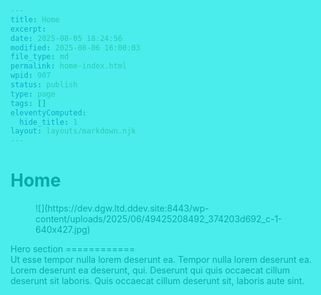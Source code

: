 ```yaml
---
title: Home
excerpt: 
date: 2025-08-05 18:24:56
modified: 2025-08-06 16:00:03
file_type: md
permalink: home-index.html
wpid: 907
status: publish
type: page
tags: []
eleventyComputed:
  hide_title: 1
layout: layouts/markdown.njk
---
```


# Home

<div class="dgwltd-block dgwltd-hero  alignfull has-text-align-left has-image   has-overlay " id="block_b7ace6cba1874faec8cfb3e8c72de5e0-68aee7ac4c76d"> <link as="image" href="https://dev.dgw.ltd.ddev.site:8443/wp-content/uploads/2025/06/49425208492_374203d692_c-1-640x427.jpg" media="(max-width: 39.6875em)" rel="preload"></link> <link as="image" href="https://dev.dgw.ltd.ddev.site:8443/wp-content/uploads/2025/06/49425208492_374203d692_c-1.jpg" media="(min-width: 40.0625em)" rel="preload"></link> <style>
					#block_b7ace6cba1874faec8cfb3e8c72de5e0-68aee7ac4c76d.dgwltd-hero:before {
						display: block;
						z-index: 2;
						content: '';
						position: absolute;
						top: 0;
						right: 0;
						bottom: 0;
						left: 0;
						background-color: #00e5e5;
						opacity:0.7;
					}
					</style><div class="dgwltd-block__background"> <figure> <picture> <source media="(min-width: 64em)" srcset="https://dev.dgw.ltd.ddev.site:8443/wp-content/uploads/2025/06/49425208492_374203d692_c-1.jpg"> ![](https://dev.dgw.ltd.ddev.site:8443/wp-content/uploads/2025/06/49425208492_374203d692_c-1-640x427.jpg) </source></picture> </figure> </div><div class="dgwltd-hero__wrapper"><div class="dgwltd-hero__inner"><div class="dgwltd-hero__content stack"><div class="acf-innerblocks-container">Hero section
============

</div> </div> </div> </div></div>Ut esse tempor nulla lorem deserunt ea. Tempor nulla lorem deserunt ea. Lorem deserunt ea deserunt, qui. Deserunt qui quis occaecat cillum deserunt sit laboris. Quis occaecat cillum deserunt sit, laboris aute sint.
